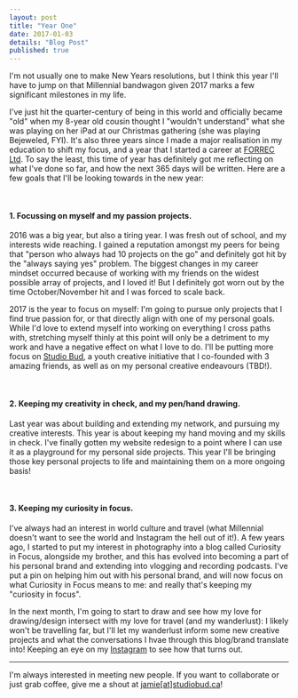 ```yaml
---
layout: post
title: "Year One"
date: 2017-01-03
details: "Blog Post"
published: true
---
```


I'm not usually one to make New Years resolutions, but I think this year I'll have to jump on that Millennial bandwagon given 2017 marks a few significant milestones in my life. 

I've just hit the quarter-century of being in this world and officially became "old" when my 8-year old cousin thought I "wouldn't understand" what she was playing on her iPad at our Christmas gathering (she was playing Bejeweled, FYI). It's also three years since I made a major realisation in my education to shift my focus, and a year that I started a career at <a href="http://www.forrec.com" target="_blank">FORREC Ltd</a>. To say the least, this time of year has definitely got me reflecting on what I've done so far, and how the next 365 days will be written. Here are a few goals that I'll be looking towards in the new year:

<br>
<h4 class="article-subheading">1. Focussing on myself and my passion projects.</h4>

2016 was a big year, but also a tiring year. I was fresh out of school, and my interests wide reaching. I gained a reputation amongst my peers for being that "person who always had 10 projects on the go" and definitely got hit by the "always saying yes" problem. The biggest changes in my career mindset occurred because of working with my friends on the widest possible array of projects, and I loved it! But I definitely got worn out by the time October/November hit and I was forced to scale back. 

2017 is the year to focus on myself: I'm going to pursue only projects that I find true passion for, or that directly align with one of my personal goals. While I'd love to extend myself into working on everything I cross paths with, stretching myself thinly at this point will only be a detriment to my work and have a negative effect on what I love to do. I'll be putting more focus on <a href="http://www.jamiemkwan.com/projects/studiobud" target="_blank">Studio Bud</a>, a youth creative initiative that I co-founded with 3 amazing friends, as well as on my personal creative endeavours (TBD!). 

<br>
<h4 class="article-subheading">2. Keeping my creativity in check, and my pen/hand drawing.</h4>

Last year was about building and extending my network, and pursuing my creative interests. This year is about keeping my hand moving and my skills in check. I've finally gotten my website redesign to a point where I can use it as a playground for my personal side projects. This year I'll be bringing those key personal projects to life and maintaining them on a more ongoing basis!  

<br>
<h4 class="article-subheading">3. Keeping my curiosity in focus.</h4>

I've always had an interest in world culture and travel (what Millennial doesn't want to see the world and Instagram the hell out of it!). A few years ago, I started to put my interest in photography into a blog called Curiosity in Focus, alongside my brother, and this has evolved into becoming a part of his personal brand and extending into vlogging and recording podcasts. I've put a pin on helping him out with his personal brand, and will now focus on what Curiosity in Focus means to me: and really that's keeping my "curiosity in focus".

In the next month, I'm going to start to draw and see how my love for drawing/design intersect with my love for travel (and my wanderlust): I likely won't be travelling far, but I'll let my wanderlust inform some new creative projects and what the conversations I hvae through this blog/brand translate into! Keeping an eye on my <a href="https://www.instagram.com/jamiemkwan">Instagram<i class="icon-instagram"></i></a> to see how that turns out.

<hr class="xs-thick-hr" align="left">

I'm always interested in meeting new people. If you want to collaborate or just grab coffee, give me a shout at <a href="mailto:jamie@studiobud.ca?Subject=Hello!" target="_top">jamie[at]studiobud.ca</a>!
